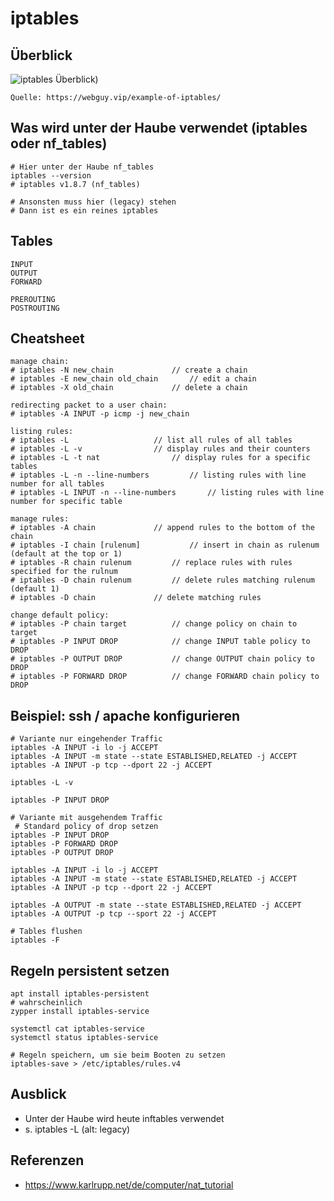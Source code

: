 # iptables 

## Überblick

![iptables Überblick](https://webguy.vip/wp-content/uploads/2021/07/IPTABLES.jpg))

```
Quelle: https://webguy.vip/example-of-iptables/
```

## Was wird unter der Haube verwendet (iptables oder nf_tables) 

```
# Hier unter der Haube nf_tables 
iptables --version 
# iptables v1.8.7 (nf_tables)

# Ansonsten muss hier (legacy) stehen 
# Dann ist es ein reines iptables 
```


## Tables 

```
INPUT 
OUTPUT 
FORWARD 

PREROUTING 
POSTROUTING 

```

## Cheatsheet 

```
manage chain:
# iptables -N new_chain				// create a chain
# iptables -E new_chain old_chain  		// edit a chain
# iptables -X old_chain				// delete a chain

redirecting packet to a user chain:
# iptables -A INPUT -p icmp -j new_chain

listing rules:
# iptables -L					// list all rules of all tables
# iptables -L -v				// display rules and their counters
# iptables -L -t nat				// display rules for a specific tables
# iptables -L -n --line-numbers			// listing rules with line number for all tables
# iptables -L INPUT -n --line-numbers		// listing rules with line number for specific table

manage rules:
# iptables -A chain				// append rules to the bottom of the chain
# iptables -I chain [rulenum]			// insert in chain as rulenum (default at the top or 1)
# iptables -R chain rulenum			// replace rules with rules specified for the rulnum
# iptables -D chain	rulenum			// delete rules matching rulenum (default 1)
# iptables -D chain				// delete matching rules

change default policy:
# iptables -P chain target			// change policy on chain to target
# iptables -P INPUT DROP			// change INPUT table policy to DROP
# iptables -P OUTPUT DROP			// change OUTPUT chain policy to DROP
# iptables -P FORWARD DROP			// change FORWARD chain policy to DROP
```

## Beispiel: ssh / apache konfigurieren

```
# Variante nur eingehender Traffic 
iptables -A INPUT -i lo -j ACCEPT
iptables -A INPUT -m state --state ESTABLISHED,RELATED -j ACCEPT
iptables -A INPUT -p tcp --dport 22 -j ACCEPT

iptables -L -v

iptables -P INPUT DROP
```



```
# Variante mit ausgehendem Traffic 
 # Standard policy of drop setzen 
iptables -P INPUT DROP
iptables -P FORWARD DROP
iptables -P OUTPUT DROP 

iptables -A INPUT -i lo -j ACCEPT
iptables -A INPUT -m state --state ESTABLISHED,RELATED -j ACCEPT
iptables -A INPUT -p tcp --dport 22 -j ACCEPT

iptables -A OUTPUT -m state --state ESTABLISHED,RELATED -j ACCEPT
iptables -A OUTPUT -p tcp --sport 22 -j ACCEPT
```

```
# Tables flushen
iptables -F
```

## Regeln persistent setzen 

```
apt install iptables-persistent 
# wahrscheinlich 
zypper install iptables-service 

systemctl cat iptables-service 
systemctl status iptables-service 

# Regeln speichern, um sie beim Booten zu setzen
iptables-save > /etc/iptables/rules.v4 
```


## Ausblick 

  * Unter der Haube wird heute inftables verwendet 
  * s. iptables -L (alt: legacy) 

## Referenzen 

 * https://www.karlrupp.net/de/computer/nat_tutorial

